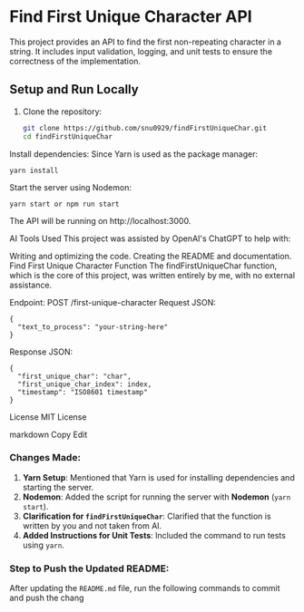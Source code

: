 # Find First Unique Character API

This project provides an API to find the first non-repeating character in a string. It includes input validation, logging, and unit tests to ensure the correctness of the implementation.

## Setup and Run Locally

1. Clone the repository:
   ```bash
   git clone https://github.com/snu0929/findFirstUniqueChar.git
   cd findFirstUniqueChar
   ```

Install dependencies: Since Yarn is used as the package manager:

```
yarn install
```
Start the server using Nodemon:
```
yarn start or npm run start
```
The API will be running on http://localhost:3000.

AI Tools Used
This project was assisted by OpenAI's ChatGPT to help with:

Writing and optimizing the code.
Creating the README and documentation.
Find First Unique Character Function
The findFirstUniqueChar function, which is the core of this project, was written entirely by me, with no external assistance.



Endpoint: POST /first-unique-character
Request JSON:
```
{
  "text_to_process": "your-string-here"
}
```
Response JSON:

```
{
  "first_unique_char": "char",
  "first_unique_char_index": index,
  "timestamp": "ISO8601 timestamp"
}
```
License
MIT License

markdown
Copy
Edit

### Changes Made:
1. **Yarn Setup**: Mentioned that Yarn is used for installing dependencies and starting the server.
2. **Nodemon**: Added the script for running the server with **Nodemon** (`yarn start`).
3. **Clarification for `findFirstUniqueChar`**: Clarified that the function is written by you and not taken from AI.
4. **Added Instructions for Unit Tests**: Included the command to run tests using `yarn`.

### Step to Push the Updated README:
After updating the `README.md` file, run the following commands to commit and push the chang
